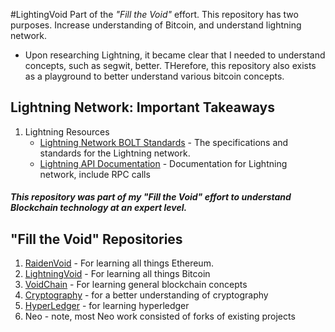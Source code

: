 #LightingVoid
Part of the *"Fill the Void"* effort. This repository has two purposes. Increase understanding of Bitcoin, and understand lightning network.

- Upon researching Lightning, it became clear that I needed to understand concepts, such as segwit, better.  THerefore, this repository also exists as a playground to better understand various bitcoin concepts.


## Lightning Network: Important Takeaways</h3>
1. Lightning Resources</h3>
    - [Lightning Network BOLT Standards](https://github.com/lightningnetwork/lightning-rfc/blob/master/00-introduction.md) - The specifications and standards for the Lightning network.
    - [Lightning API Documentation](http://api.lightning.community/) - Documentation for Lightning network, include RPC calls


##### This repository was part of my *"Fill the Void"* effort to understand Blockchain technology at an expert level.

## "Fill the Void" Repositories
1. [RaidenVoid](https://github.com/cybervoid/RaidenVoid) - For learning all things Ethereum.
2. [LightningVoid](https://github.com/cybervoid/LightningVoid) - For learning all things Bitcoin
3. [VoidChain](https://github.com/cybervoid/VoidChain) - For learning general blockchain concepts
4. [Cryptography](https://github.com/cybervoid/Cryptography) - for a better understanding of cryptography
5. [HyperLedger](https://github.com/cybervoid/HyperledgerRepository) - for learning hyperledger
6. Neo - note, most Neo work consisted of forks of existing projects
